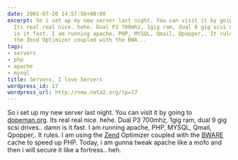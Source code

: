 ```yaml
---
date: 2001-07-20 14:57:56+00:00
excerpt: So i set up my new server last night. You can visit it by going to dopeman.org.
  Its real real nice. hehe. Dual P3 700mhz, 1gig ram, dual 9 gig scsi drives.. damn
  is it fast. I am running apache, PHP, MYSQL, Qmail, Qpopper,. It rules. I am using
  the Zend Optimizer coupled with the BWA...
tags:
- servers
- php
- apache
- mysql
title: Servers, I love Servers
wordpress_id: 17
wordpress_url: http://new.nata2.org/?p=17
---
```


So i set up my new server last night. You can visit it by going to <a href="http://www.dopeman.org">dopeman.org</a>. Its real real nice. hehe. Dual P3 700mhz, 1gig ram, dual 9 gig scsi drives.. damn is it fast. I am running apache, PHP, MYSQL, Qmail, Qpopper,. It rules. I am using the <a href="http://www.zend.com">Zend</a> Optimizer coupled with the <a href="http://bwcache.bware.it/cache.htm">BWARE</a> cache to speed up PHP. Today, i am gunna tweak apache like a mofo and then i will secure it like a fortress.. heh.